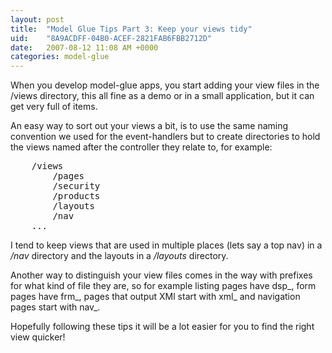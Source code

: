 ```yaml
---
layout: post
title:  "Model Glue Tips Part 3: Keep your views tidy"
uid:	"8A9ACDFF-04B0-ACEF-2821FAB6FBB2712D"
date:   2007-08-12 11:08 AM +0000
categories: model-glue
---
```

When you develop model-glue apps, you start adding your view files in the /views directory, this all fine as a demo or in a small application, but it can get very full of items. 

An easy way to sort out your views a bit, is to use the same naming convention we used for the event-handlers but to create directories to hold the views named after the controller they relate to, for example:

<pre>
	/views
		/pages
		/security
		/products
		/layouts
		/nav
	...
</pre>
	
I tend to keep views that are used in multiple places (lets say a top nav) in a <em>/nav </em>directory and the layouts in a <em>/layouts</em> directory.

Another way to distinguish your view files comes in the way with prefixes for what kind of file they are, so for example listing pages have dsp_, form pages have frm_, pages that output XMl start with  xml_ and navigation pages start with nav_.

Hopefully following these tips it will be a lot easier for you to find the right view quicker!